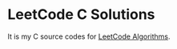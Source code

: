 # LeetCode C Solutions
It is my C source codes for [LeetCode Algorithms](https://leetcode.com/problemset/algorithms/). 
